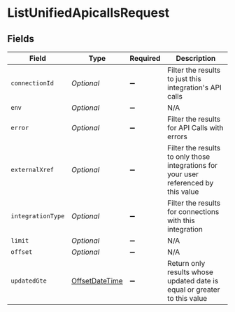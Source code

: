 # ListUnifiedApicallsRequest


## Fields

| Field                                                                                     | Type                                                                                      | Required                                                                                  | Description                                                                               |
| ----------------------------------------------------------------------------------------- | ----------------------------------------------------------------------------------------- | ----------------------------------------------------------------------------------------- | ----------------------------------------------------------------------------------------- |
| `connectionId`                                                                            | *Optional<String>*                                                                        | :heavy_minus_sign:                                                                        | Filter the results to just this integration's API calls                                   |
| `env`                                                                                     | *Optional<String>*                                                                        | :heavy_minus_sign:                                                                        | N/A                                                                                       |
| `error`                                                                                   | *Optional<Boolean>*                                                                       | :heavy_minus_sign:                                                                        | Filter the results for API Calls with errors                                              |
| `externalXref`                                                                            | *Optional<String>*                                                                        | :heavy_minus_sign:                                                                        | Filter the results to only those integrations for your user referenced by this value      |
| `integrationType`                                                                         | *Optional<String>*                                                                        | :heavy_minus_sign:                                                                        | Filter the results for connections with this integration                                  |
| `limit`                                                                                   | *Optional<Double>*                                                                        | :heavy_minus_sign:                                                                        | N/A                                                                                       |
| `offset`                                                                                  | *Optional<Double>*                                                                        | :heavy_minus_sign:                                                                        | N/A                                                                                       |
| `updatedGte`                                                                              | [OffsetDateTime](https://docs.oracle.com/javase/8/docs/api/java/time/OffsetDateTime.html) | :heavy_minus_sign:                                                                        | Return only results whose updated date is equal or greater to this value                  |